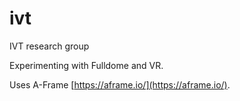 # ivt

IVT research group

Experimenting with Fulldome and VR.

Uses A-Frame [https://aframe.io/](https://aframe.io/).
